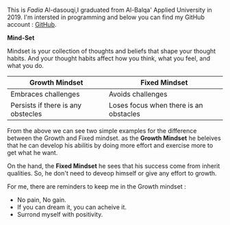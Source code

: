 This is *Fadia* Al-dasouqi,I graduated from Al-Balqa' Applied University in 2019. 
I'm intersted in programming and below you can find my GitHub account :
[GitHub](https://github.com/Al-dasouqi).

**Mind-Set**

Mindset is your collection of thoughts and beliefs that shape your thought habits. And your thought habits affect how you think, what you feel, and what you do.

Growth Mindset | Fixed Mindset 
---------------| -------------
Embraces challenges | Avoids challenges
Persists if there is any obstecles |Loses focus when there is an obstacles

From the above we can see two simple examples for the difference between the Growth and Fixed mindset. as the **Growth Mindset** he beleives that he can develop his abilitis by 
doing more effort and exercise more to get what he want.

On the hand, the **Fixed Mindset** he sees that his success come from inherit qualities. So, he don't need to deveop himself or give any effort to growth.


For me, there are reminders to keep me in the Growth mindset :
* No pain, No gain.
* If you can dream it, you can acheive it.
* Surrond myself with positivity.
